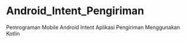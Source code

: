 # Android_Intent_Pengiriman
Pemrograman Mobile Android Intent Aplikasi Pengiriman Menggunakan Kotlin
